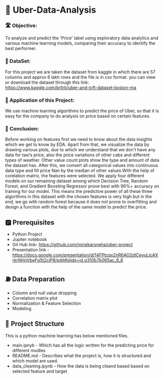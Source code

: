 # 🚕  Uber-Data-Analysis

### 🛣️  Objective:
To analyze and predict the 'Price' label using exploratory data analytics and various machine learning models, comparing their accuracy to identify the best performer.

### 🔧 DataSet:
For this project we are taken the dataset from kaggle in which there are 57 columns and approx 6 lakh rows and the file is in csv format. you can view or download the dataset through this link: https://www.kaggle.com/brllrb/uber-and-lyft-dataset-boston-ma

### 🛞 Application of this Project:
We use machine learning algorithms to predict the price of Uber, so that it is easy for the company to do analysis on price based on certain features.

### 🚦 Conclusion:
Before working on features first we need to know about the data insights which we get to know by EDA. Apart from that, we visualize the data by drawing various plots, due to which we understand that we don’t have any data for taxi’s price, also the price variations of other cabs and different types of weather. Other value count plots show the type and amount of data the dataset has. After this, we convert all categorical values into continuous data type and fill price Nan by the median of other values.With the help of corelation matrix, the features were selected.
We apply four different models on our remaining dataset among which Decision Tree, Random Forest, and Gradient Boosting Regressor prove best with 96%+ accuracy on training for our model. This means the predictive power of all these three algorithms in this dataset with the chosen features is very high but in the end, we go with random forest because it does not prone to overfitting and design a function with the help of the same model to predict the price.

## 🅿️ Prerequisites
- Python Project
- Jupiter notebook
- Git Hub link- https://github.com/mirajkarsneha/uber-project
- Presentation link - https://docs.google.com/presentation/d/14FPtcpx2nR6AO2dlCeyuLjcAXrkrNHnVbeFg5t2cjP8/edit#slide=id.g310b7b065ac_6_6

## ⛽ Data Preparation
- Column and null value dropping
- Correlation matrix plot
- Normalization & Feature Selection
- Modeling


## 🚧 Project Structure
This is a python machine learning has below mentioned files.
- main.ipnyb - Which has all the logic written for the predicting price for different modles
- README.md - Describes what the project is, how it is structured and which model are used.
- data_cleaning.ipynb - How the data is being cleand based based on selected feature and target
